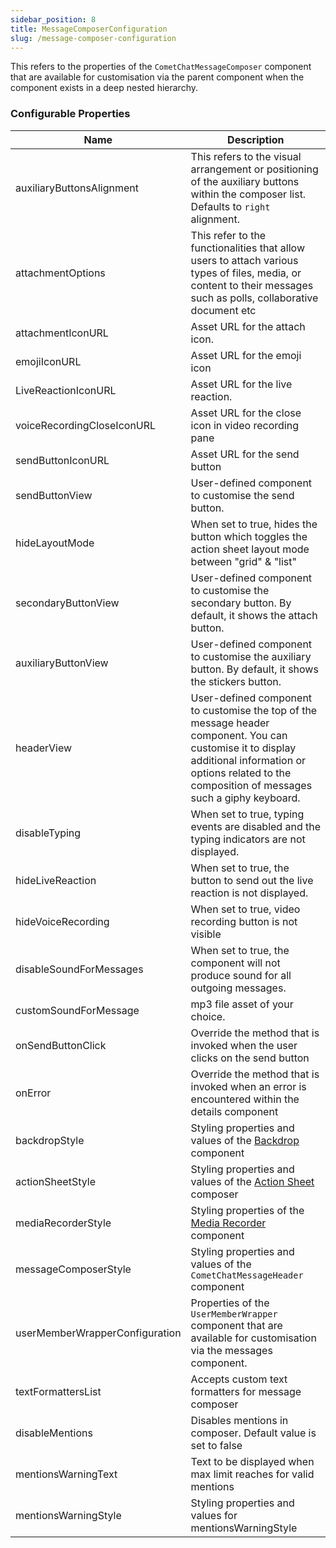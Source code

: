 ```yaml
---
sidebar_position: 8
title: MessageComposerConfiguration
slug: /message-composer-configuration
---
```


This refers to the properties of the `CometChatMessageComposer` component that are available for customisation via the parent component when the component exists in a deep nested hierarchy.

### Configurable Properties

| Name                           | Description                                                                                                                                                                                                  |
| ------------------------------ | ------------------------------------------------------------------------------------------------------------------------------------------------------------------------------------------------------------ |
| auxiliaryButtonsAlignment      | This refers to the visual arrangement or positioning of the auxiliary buttons within the composer list. Defaults to `right` alignment.                                                                       |
| attachmentOptions              | This refer to the functionalities that allow users to attach various types of files, media, or content to their messages such as polls, collaborative document etc                                           |
| attachmentIconURL              | Asset URL for the attach icon.                                                                                                                                                                               |
| emojiIconURL                   | Asset URL for the emoji icon                                                                                                                                                                                 |
| LiveReactionIconURL            | Asset URL for the live reaction.                                                                                                                                                                             |
| voiceRecordingCloseIconURL     | Asset URL for the close icon in video recording pane                                                                                                                                                         |
| sendButtonIconURL              | Asset URL for the send button                                                                                                                                                                                |
| sendButtonView                 | User-defined component to customise the send button.                                                                                                                                                         |
| hideLayoutMode                 | When set to true, hides the button which toggles the action sheet layout mode between "grid" & "list"                                                                                                        |
| secondaryButtonView            | User-defined component to customise the secondary button. By default, it shows the attach button.                                                                                                            |
| auxiliaryButtonView            | User-defined component to customise the auxiliary button. By default, it shows the stickers button.                                                                                                          |
| headerView                     | User-defined component to customise the top of the message header component. You can customise it to display additional information or options related to the composition of messages such a giphy keyboard. |
| disableTyping                  | When set to true, typing events are disabled and the typing indicators are not displayed.                                                                                                                    |
| hideLiveReaction               | When set to true, the button to send out the live reaction is not displayed.                                                                                                                                 |
| hideVoiceRecording             | When set to true, video recording button is not visible                                                                                                                                                      |
| disableSoundForMessages        | When set to true, the component will not produce sound for all outgoing messages.                                                                                                                            |
| customSoundForMessage          | mp3 file asset of your choice.                                                                                                                                                                               |
| onSendButtonClick              | Override the method that is invoked when the user clicks on the send button                                                                                                                                  |
| onError                        | Override the method that is invoked when an error is encountered within the details component                                                                                                                |
| backdropStyle                  | Styling properties and values of the [Backdrop](/web-elements/backdrop) component                                                                                                                            |
| actionSheetStyle               | Styling properties and values of the [Action Sheet](/web-elements/action-sheet) composer                                                                                                                     |
| mediaRecorderStyle             | Styling properties of the [Media Recorder](/web-elements/media-recorder) component                                                                                                                           |
| messageComposerStyle           | Styling properties and values of the `CometChatMessageHeader` component                                                                                                                                      |
| userMemberWrapperConfiguration | Properties of the `UserMemberWrapper` component that are available for customisation via the messages component.                                                                                             |
| textFormattersList             | Accepts custom text formatters for message composer                                                                                                                                                          |
| disableMentions                | Disables mentions in composer. Default value is set to false                                                                                                                                                                                |
| mentionsWarningText            | Text to be displayed when max limit reaches for valid mentions                                                                                                                                               |
| mentionsWarningStyle           | Styling properties and values for mentionsWarningStyle                                                                                                                                                       |
